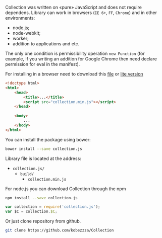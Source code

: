 Collection was written on «pure» JavaScript and does not require dependens. Library can work in browsers (`IE 6+`, `FF`, `Chrome`) and in other environments: 

* node.js;
* node-webkit;
* worker;
* addition to applications and etc.

The only one condition is permissibility operation `new Function` (for example, If you writing an addition for Google Chrome then need declare permission for eval in the  manifest).

For installing in a browser need to download this [file](https://github.com/kobezzza/Collection/blob/master/build/collection.min.js) or [lite version](https://github.com/kobezzza/Collection/blob/master/build/collection.light.min.js)

```html
<!doctype html>
<html>
	<head>
		<title>...</title>
		<script src="collection.min.js"></script>
	</head>
	
	<body>
		...
	</body>
</html>
```

You can install the package using bower:

```bash
bower install --save collection.js
```
Library file is located at the address:

* `collection.js/`
	* `build/`
		* `collection.min.js`

For node.js you can download Collection through the npm

```bash
npm install --save collection.js
```

```js
var collection = require('collection.js');
var $C = collection.$C;
```

Or just clone repository from github.

```bash
git clone https://github.com/kobezzza/Collection
```
